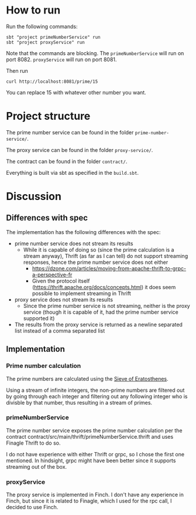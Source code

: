 # How to run

Run the following commands:

```
sbt "project primeNumberService" run
sbt "project proxyService" run
```

Note that the commands are blocking.
The `primeNumberService` will run on port 8082. 
`proxyService` will run on port 8081.

Then run

```
curl http://localhost:8081/prime/15
```

You can replace 15 with whatever other number you want. 

# Project structure

The prime number service can be found in the folder `prime-number-service/`.

The proxy service can be found in the folder `proxy-service/`.

The contract can be found in the folder `contract/`.

Everything is built via sbt as specified in the `build.sbt`.

# Discussion

## Differences with spec

The implementation has the following differences with the spec:

- prime number service does not stream its results
	- While it is capable of doing so (since the prime calculation is a stream anyway), Thrift (as far as I can tell) do not support streaming responses, hence the prime number service does not either
		- https://dzone.com/articles/moving-from-apache-thrift-to-grpc-a-perspective-fr
		- Given the protocol itself (https://thrift.apache.org/docs/concepts.html) it does seem possible to implement streaming in Thrift
- proxy service does not stream its results
	- Since the prime number service is not streaming, neither is the proxy service (though it is capable of it, had the prime number service supported it)
- The results from the proxy service is returned as a newline separated list instead of a comma separated list

## Implementation

### Prime number calculation

The prime numbers are calculated using the [Sieve of Eratosthenes](https://en.wikipedia.org/wiki/Sieve_of_Eratosthenes). 

Using a stream of infinite integers, the non-prime numbers are filtered out by going through each integer and filtering out any following integer who is divisble by that number, thus resulting in a stream of primes.

### primeNumberService

The prime number service exposes the prime number calculation per the contract contract/src/main/thrift/primeNumberService.thrift and uses Finagle Thrift to do so.

I do not have experience with either Thrift or grpc, so I chose the first one mentioned. In hindsight, grpc might have been better since it supports streaming out of the box.

### proxyService

The proxy service is implemented in Finch. I don't have any experience in Finch, but since it is related to Finagle, which I used for the rpc call, I decided to use Finch. 
